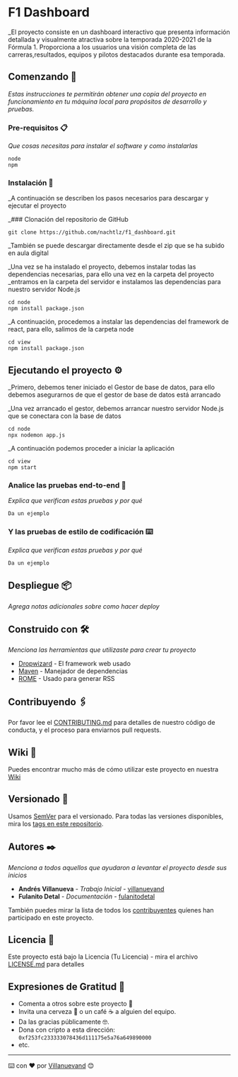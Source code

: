 # F1 Dashboard

_El proyecto consiste en un dashboard interactivo que presenta información detallada y visualmente atractiva sobre la temporada 2020-2021 de la Fórmula 1. Proporciona a los usuarios una visión completa de las carreras,resultados, equipos y pilotos destacados durante esa temporada.

## Comenzando 🚀

_Estas instrucciones te permitirán obtener una copia del proyecto en funcionamiento en tu máquina local para propósitos de desarrollo y pruebas._



### Pre-requisitos 📋

_Que cosas necesitas para instalar el software y como instalarlas_

```
node
npm
```

### Instalación 🔧

_A continuación se describen los pasos necesarios para descargar y ejecutar el proyecto

_### Clonación del repositorio de GitHub

```
git clone https://github.com/nachtlz/f1_dashboard.git
```

_También se puede descargar directamente desde el zip que se ha subido en aula digital

_Una vez se ha instalado el proyecto, debemos instalar todas las dependencias necesarias, para ello una vez en la carpeta del proyecto
_entramos en la carpeta del servidor e instalamos las dependencias para nuestro servidor Node.js

```
cd node
npm install package.json
```
_A continuación, procedemos a instalar las dependencias del framework de react, para ello, salimos de la carpeta node
```
cd view
npm install package.json
```

## Ejecutando el proyecto ⚙️

_Primero, debemos tener iniciado el Gestor de base de datos, para ello debemos asegurarnos de que el gestor de base de datos está arrancado

_Una vez arrancado el gestor, debemos arrancar nuestro servidor Node.js que se conectara con la base de datos
```
cd node
npx nodemon app.js
```
_A continuación podemos proceder a iniciar la aplicación
```
cd view
npm start
```
### Analice las pruebas end-to-end 🔩

_Explica que verifican estas pruebas y por qué_

```
Da un ejemplo
```

### Y las pruebas de estilo de codificación ⌨️

_Explica que verifican estas pruebas y por qué_

```
Da un ejemplo
```

## Despliegue 📦

_Agrega notas adicionales sobre como hacer deploy_

## Construido con 🛠️

_Menciona las herramientas que utilizaste para crear tu proyecto_

* [Dropwizard](http://www.dropwizard.io/1.0.2/docs/) - El framework web usado
* [Maven](https://maven.apache.org/) - Manejador de dependencias
* [ROME](https://rometools.github.io/rome/) - Usado para generar RSS

## Contribuyendo 🖇️

Por favor lee el [CONTRIBUTING.md](https://gist.github.com/villanuevand/xxxxxx) para detalles de nuestro código de conducta, y el proceso para enviarnos pull requests.

## Wiki 📖

Puedes encontrar mucho más de cómo utilizar este proyecto en nuestra [Wiki](https://github.com/tu/proyecto/wiki)

## Versionado 📌

Usamos [SemVer](http://semver.org/) para el versionado. Para todas las versiones disponibles, mira los [tags en este repositorio](https://github.com/tu/proyecto/tags).

## Autores ✒️

_Menciona a todos aquellos que ayudaron a levantar el proyecto desde sus inicios_

* **Andrés Villanueva** - *Trabajo Inicial* - [villanuevand](https://github.com/villanuevand)
* **Fulanito Detal** - *Documentación* - [fulanitodetal](#fulanito-de-tal)

También puedes mirar la lista de todos los [contribuyentes](https://github.com/your/project/contributors) quíenes han participado en este proyecto. 

## Licencia 📄

Este proyecto está bajo la Licencia (Tu Licencia) - mira el archivo [LICENSE.md](LICENSE.md) para detalles

## Expresiones de Gratitud 🎁

* Comenta a otros sobre este proyecto 📢
* Invita una cerveza 🍺 o un café ☕ a alguien del equipo. 
* Da las gracias públicamente 🤓.
* Dona con cripto a esta dirección: `0xf253fc233333078436d111175e5a76a649890000`
* etc.



---
⌨️ con ❤️ por [Villanuevand](https://github.com/Villanuevand) 😊

